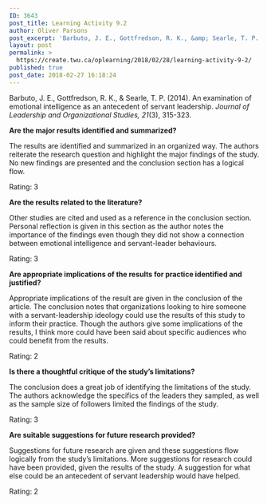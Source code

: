 ```yaml
---
ID: 3643
post_title: Learning Activity 9.2
author: Oliver Parsons
post_excerpt: 'Barbuto, J. E., Gottfredson, R. K., &amp; Searle, T. P. (2014). An examination of emotional intelligence as an antecedent of servant leadership.&nbsp;Journal of Leadership and Organizational Studies, 21(3), 315-323. Are the major results identified and summarized? The results are identified... <a href="https://create.twu.ca/oplearning/2018/02/28/learning-activity-9-2/"> Continue Reading &rarr;</a>'
layout: post
permalink: >
  https://create.twu.ca/oplearning/2018/02/28/learning-activity-9-2/
published: true
post_date: 2018-02-27 16:18:24
---
```

<p>Barbuto, J. E., Gottfredson, R. K., &amp; Searle, T. P. (2014). An examination of emotional intelligence as an antecedent of servant leadership. <em>Journal of Leadership and Organizational Studies, 21</em>(3), 315-323.</p>
<p><strong>Are the major results identified and summarized?</strong></p>
<p>The results are identified and summarized in an organized way. The authors reiterate the research question and highlight the major findings of the study. No new findings are presented and the conclusion section has a logical flow.</p>
<p>Rating: 3</p>
<p><strong>Are the results related to the literature?</strong></p>
<p>Other studies are cited and used as a reference in the conclusion section. Personal reflection is given in this section as the author notes the importance of the findings even though they did not show a connection between emotional intelligence and servant-leader behaviours.</p>
<p>Rating: 3</p>
<p><strong>Are appropriate implications of the results for practice identified and justified?</strong></p>
<p>Appropriate implications of the result are given in the conclusion of the article. The conclusion notes that organizations looking to hire someone with a servant-leadership ideology could use the results of this study to inform their practice. Though the authors give some implications of the results, I think more could have been said about specific audiences who could benefit from the results.</p>
<p>Rating: 2</p>
<p><strong>Is there a thoughtful critique of the study’s limitations?</strong></p>
<p>The conclusion does a great job of identifying the limitations of the study. The authors acknowledge the specifics of the leaders they sampled, as well as the sample size of followers limited the findings of the study.</p>
<p>Rating: 3</p>
<p><strong>Are suitable suggestions for future research provided?</strong></p>
<p>Suggestions for future research are given and these suggestions flow logically from the study&#8217;s limitations. More suggestions for research could have been provided, given the results of the study. A suggestion for what else could be an antecedent of servant leadership would have helped.</p>
<p>Rating: 2</p>